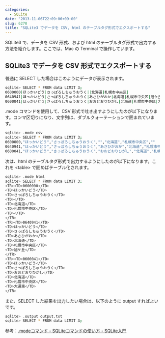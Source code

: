 ```yaml
---
categories:
  - SQLite
date: "2013-11-06T22:09:06+09:00"
slug: 6270
title: "SQLite3 でデータを CSV, html のテーブルタグ形式でエクスポートする"
---
```


SQLite3 で、データを CSV 形式、および html のテーブルタグ形式で出力する方法を紹介します。ここでは、Mac の Terminal で操作しています。

## SQLite3 でデータを CSV 形式でエクスポートする

普通に SELECT した場合はこのようにデータが表示されます。

```bash
sqlite> SELECT * FROM data LIMIT 3;
0600000|ほっかいどう|さっぽろしちゅうおうく||北海道|札幌市中央区|
0640941|ほっかいどう|さっぽろしちゅうおうく|あさひがおか|北海道|札幌市中央区|旭ケ丘
0600041|ほっかいどう|さっぽろしちゅうおうく|おおどおりひがし|北海道|札幌市中央区|大通東
```

.mode コマンドを使用して、CSV 形式で吐き出すようにしたのが以下になります。コンマ区切りになり、文字列は、ダブルクォーテーションで囲まれています。

```bash
sqlite> .mode csv
sqlite> SELECT * FROM data LIMIT 3;
0600000,"ほっかいどう","さっぽろしちゅうおうく","","北海道","札幌市中央区",""
0640941,"ほっかいどう","さっぽろしちゅうおうく","あさひがおか","北海道","札幌市中央区","旭ケ丘"
0600041,"ほっかいどう","さっぽろしちゅうおうく","おおどおりひがし","北海道","札幌市中央区","大通東"
```

次は、html のテーブルタグ形式で出力するようにしたのが以下になります。これを &lt;table&gt; で囲めばテーブル化されます。

```bash
sqlite> .mode html
sqlite> SELECT * FROM data LIMIT 3;
<TR><TD>0600000</TD>
<TD>ほっかいどう</TD>
<TD>さっぽろしちゅうおうく</TD>
<TD></TD>
<TD>北海道</TD>
<TD>札幌市中央区</TD>
<TD></TD>
</TR>
<TR><TD>0640941</TD>
<TD>ほっかいどう</TD>
<TD>さっぽろしちゅうおうく</TD>
<TD>あさひがおか</TD>
<TD>北海道</TD>
<TD>札幌市中央区</TD>
<TD>旭ケ丘</TD>
</TR>
<TR><TD>0600041</TD>
<TD>ほっかいどう</TD>
<TD>さっぽろしちゅうおうく</TD>
<TD>おおどおりひがし</TD>
<TD>北海道</TD>
<TD>札幌市中央区</TD>
<TD>大通東</TD>
</TR>
```

また、SELECT した結果を出力したい場合は、以下のように output すればよいです。

```bash
sqlite> .output output.txt
sqlite> SELECT * FROM data LIMIT 3;
```

参考：[.modeコマンド - SQLiteコマンドの使い方 - SQLite入門](http://www.dbonline.jp/sqlite/sqlite_command/index1.html)
